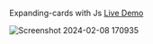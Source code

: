 Expanding-cards with Js [Live Demo](https://davit2605.github.io/expanding-cards/)

![Screenshot 2024-02-08 170935](https://github.com/Davit2605/Davit2605.github.io/assets/125227660/d1b6fc87-7f7f-4698-afc4-ee14de69e48e)


